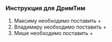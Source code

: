 ### Инструкция для ДримТим
1. Максиму необходимо поставить +
2. Владимиру необходимо поставить +
3. Мише необходимо поставить +